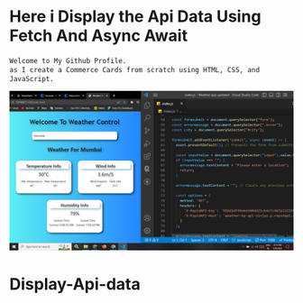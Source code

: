 # Here i Display the Api Data Using Fetch And Async Await
```
Welcome to My Github Profile.
as I create a Commerce Cards from scratch using HTML, CSS, and JavaScript.
```
![image](https://github.com/ParagUnhale1998/Weather-app/blob/main/Preview.png)
# Display-Api-data
